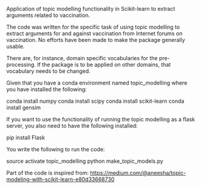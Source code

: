 Application of topic modelling functionality in Scikit-learn to extract arguments related to vaccination. 

The code was written for the specific task of using topic modelling to extract arguments for and against vaccination from Internet forums on vaccination. No efforts have been made to make the package generally usable.

There are, for instance, domain specific vocabularies for the pre-processing. If the package is to be applied on other domains, that vocabulary needs to be changed.

Given that you have a conda environment named topic_modelling where you have installed the following:

conda install numpy
conda install scipy
conda install scikit-learn
conda install gensim

If you want to use the functionality of running the topic modelling as a flask server, you also need to have the following installed:

pip install Flask

You write the following to run the code:

source activate topic_modelling
python make_topic_models.py


Part of the code is inspired from:
https://medium.com/@aneesha/topic-modeling-with-scikit-learn-e80d33668730
